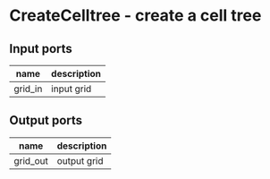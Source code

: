 [headline]:<>
CreateCelltree - create a cell tree
===================================
[headline]:<>
[inputPorts]:<>
Input ports
-----------
|name|description|
|-|-|
|grid_in|input grid|


[inputPorts]:<>
[outputPorts]:<>
Output ports
------------
|name|description|
|-|-|
|grid_out|output grid|


[outputPorts]:<>
[parameters]:<>

[parameters]:<>
